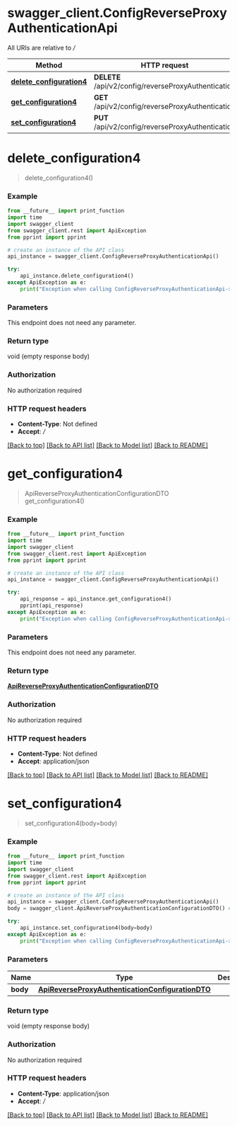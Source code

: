 # swagger_client.ConfigReverseProxyAuthenticationApi

All URIs are relative to */*

Method | HTTP request | Description
------------- | ------------- | -------------
[**delete_configuration4**](ConfigReverseProxyAuthenticationApi.md#delete_configuration4) | **DELETE** /api/v2/config/reverseProxyAuthentication | 
[**get_configuration4**](ConfigReverseProxyAuthenticationApi.md#get_configuration4) | **GET** /api/v2/config/reverseProxyAuthentication | 
[**set_configuration4**](ConfigReverseProxyAuthenticationApi.md#set_configuration4) | **PUT** /api/v2/config/reverseProxyAuthentication | 

# **delete_configuration4**
> delete_configuration4()



### Example
```python
from __future__ import print_function
import time
import swagger_client
from swagger_client.rest import ApiException
from pprint import pprint

# create an instance of the API class
api_instance = swagger_client.ConfigReverseProxyAuthenticationApi()

try:
    api_instance.delete_configuration4()
except ApiException as e:
    print("Exception when calling ConfigReverseProxyAuthenticationApi->delete_configuration4: %s\n" % e)
```

### Parameters
This endpoint does not need any parameter.

### Return type

void (empty response body)

### Authorization

No authorization required

### HTTP request headers

 - **Content-Type**: Not defined
 - **Accept**: */*

[[Back to top]](#) [[Back to API list]](../README.md#documentation-for-api-endpoints) [[Back to Model list]](../README.md#documentation-for-models) [[Back to README]](../README.md)

# **get_configuration4**
> ApiReverseProxyAuthenticationConfigurationDTO get_configuration4()



### Example
```python
from __future__ import print_function
import time
import swagger_client
from swagger_client.rest import ApiException
from pprint import pprint

# create an instance of the API class
api_instance = swagger_client.ConfigReverseProxyAuthenticationApi()

try:
    api_response = api_instance.get_configuration4()
    pprint(api_response)
except ApiException as e:
    print("Exception when calling ConfigReverseProxyAuthenticationApi->get_configuration4: %s\n" % e)
```

### Parameters
This endpoint does not need any parameter.

### Return type

[**ApiReverseProxyAuthenticationConfigurationDTO**](ApiReverseProxyAuthenticationConfigurationDTO.md)

### Authorization

No authorization required

### HTTP request headers

 - **Content-Type**: Not defined
 - **Accept**: application/json

[[Back to top]](#) [[Back to API list]](../README.md#documentation-for-api-endpoints) [[Back to Model list]](../README.md#documentation-for-models) [[Back to README]](../README.md)

# **set_configuration4**
> set_configuration4(body=body)



### Example
```python
from __future__ import print_function
import time
import swagger_client
from swagger_client.rest import ApiException
from pprint import pprint

# create an instance of the API class
api_instance = swagger_client.ConfigReverseProxyAuthenticationApi()
body = swagger_client.ApiReverseProxyAuthenticationConfigurationDTO() # ApiReverseProxyAuthenticationConfigurationDTO |  (optional)

try:
    api_instance.set_configuration4(body=body)
except ApiException as e:
    print("Exception when calling ConfigReverseProxyAuthenticationApi->set_configuration4: %s\n" % e)
```

### Parameters

Name | Type | Description  | Notes
------------- | ------------- | ------------- | -------------
 **body** | [**ApiReverseProxyAuthenticationConfigurationDTO**](ApiReverseProxyAuthenticationConfigurationDTO.md)|  | [optional] 

### Return type

void (empty response body)

### Authorization

No authorization required

### HTTP request headers

 - **Content-Type**: application/json
 - **Accept**: */*

[[Back to top]](#) [[Back to API list]](../README.md#documentation-for-api-endpoints) [[Back to Model list]](../README.md#documentation-for-models) [[Back to README]](../README.md)

